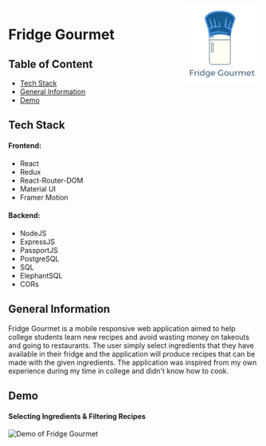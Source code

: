 <img src="https://github.com/swittuth/fridge-gourmet/blob/main/client/assets/fridge_gourmet_logo.svg" align="right" height=150/>

# Fridge Gourmet
## Table of Content
* [Tech Stack](#tech-stack)
* [General Information](#general-information)
* [Demo](#demo)

## Tech Stack 
#### Frontend:

* React
* Redux
* React-Router-DOM
* Material UI
* Framer Motion

#### Backend:
* NodeJS
* ExpressJS
* PassportJS
* PostgreSQL
* SQL
* ElephantSQL
* CORs

## General Information
Fridge Gourmet is a mobile responsive web application aimed to help college students learn new recipes and avoid wasting money on takeouts and going to restaurants. The user simply select ingredients that they have available in their fridge and the application will produce recipes that can be made with the given ingredients. The application was inspired from my own experience during my time in college and didn't know how to cook. 

## Demo

#### Selecting Ingredients & Filtering Recipes
![Demo of Fridge Gourmet](https://github.com/swittuth/fridge-gourmet/blob/main/fridge_gourmet_demo.gif)
